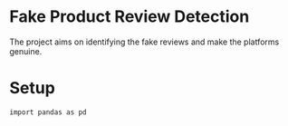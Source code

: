 # Fake Product Review Detection

The project aims on identifying the fake reviews and make the platforms genuine.


# Setup
```
import pandas as pd
```
